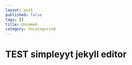 ```yaml
---
layout: post
published: false
tags: []
title: Unnamed
category: Uncategoried
---
```

# TEST simpleyyt jekyll editor